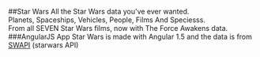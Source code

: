 ##Star Wars
All the Star Wars data you've ever wanted.<br>
Planets, Spaceships, Vehicles, People, Films And Speciesss.<br>
From all SEVEN Star Wars films, now with The Force Awakens data.
###AngularJS App
Star Wars is made with Angular 1.5 and the data is from <a href='https://github.com/phalt/swapi'>SWAPI</a> (starwars API)
